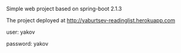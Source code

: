 Simple web project based on spring-boot 2.1.3 

The project deployed at http://yaburtsev-readinglist.herokuapp.com

user: yakov

password: yakov
